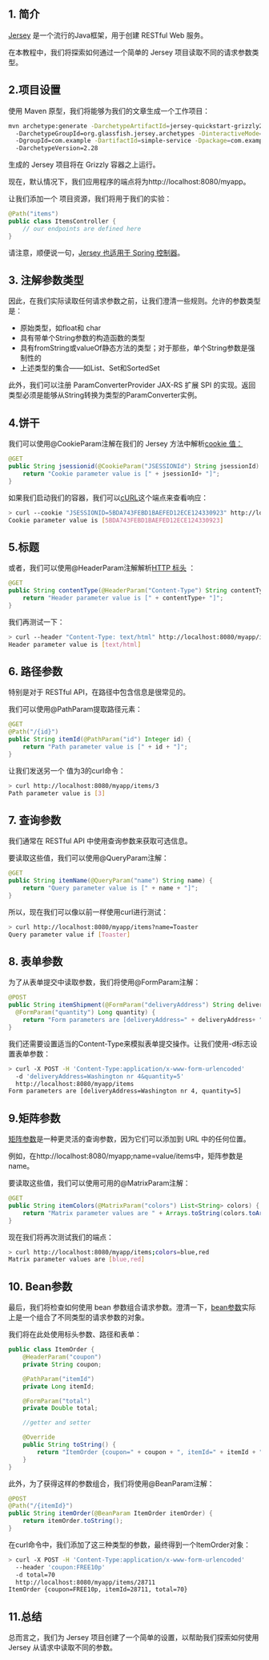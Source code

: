 ## 1. 简介

[Jersey](https://www.baeldung.com/jersey-jax-rs-client) 是一个流行的Java框架，用于创建 RESTful Web 服务。

在本教程中，我们将探索如何通过一个简单的 Jersey 项目读取不同的请求参数类型。

## 2.项目设置

使用 Maven 原型，我们将能够为我们的文章生成一个工作项目：

```bash
mvn archetype:generate -DarchetypeArtifactId=jersey-quickstart-grizzly2
  -DarchetypeGroupId=org.glassfish.jersey.archetypes -DinteractiveMode=false
  -DgroupId=com.example -DartifactId=simple-service -Dpackage=com.example
  -DarchetypeVersion=2.28
```

生成的 Jersey 项目将在 Grizzly 容器之上运行。

现在，默认情况下，我们应用程序的端点将为http://localhost:8080/myapp。

让我们添加一个 项目资源，我们将用于我们的实验：

```java
@Path("items")
public class ItemsController {
    // our endpoints are defined here
}
```

请注意，顺便说一句，[Jersey 也适用于 Spring 控制器](https://www.baeldung.com/jersey-rest-api-with-spring)。

## 3. 注解参数类型

因此，在我们实际读取任何请求参数之前，让我们澄清一些规则。允许的参数类型是：

-   原始类型，如float和 char
-   具有带单个String参数的构造函数的类型
-   具有fromString或valueOf静态方法的类型；对于那些，单个String参数是强制性的
-   上述类型的集合——如List、Set和SortedSet

此外，我们可以注册 ParamConverterProvider JAX-RS 扩展 SPI 的实现。返回类型必须是能够从String转换为类型的ParamConverter实例。

## 4.饼干

我们可以使用@CookieParam注解在我们的 Jersey 方法中解析[cookie 值：](https://www.baeldung.com/cookies-java)

```java
@GET
public String jsessionid(@CookieParam("JSESSIONId") String jsessionId) {
    return "Cookie parameter value is [" + jsessionId+ "]";
}
```

如果我们启动我们的容器，我们可以[cURL](https://www.baeldung.com/curl-rest)这个端点来查看响应：

```bash
> curl --cookie "JSESSIONID=5BDA743FEBD1BAEFED12ECE124330923" http://localhost:8080/myapp/items
Cookie parameter value is [5BDA743FEBD1BAEFED12ECE124330923]
```

## 5.标题

或者，我们可以使用@HeaderParam注解解析[HTTP 标头](https://developer.mozilla.org/en-US/docs/Web/HTTP/Headers) ：

```java
@GET
public String contentType(@HeaderParam("Content-Type") String contentType) {
    return "Header parameter value is [" + contentType+ "]";
}
```

我们再测试一下：

```bash
> curl --header "Content-Type: text/html" http://localhost:8080/myapp/items
Header parameter value is [text/html]
```

## 6. 路径参数

特别是对于 RESTful API，在路径中包含信息是很常见的。

我们可以使用@PathParam提取路径元素：

```java
@GET
@Path("/{id}")
public String itemId(@PathParam("id") Integer id) {
    return "Path parameter value is [" + id + "]";
}
```

让我们发送另一个 值为3的curl命令：

```bash
> curl http://localhost:8080/myapp/items/3
Path parameter value is [3]
```

## 7. 查询参数

我们通常在 RESTful API 中使用查询参数来获取可选信息。

要读取这些值，我们可以使用@QueryParam注解：

```java
@GET
public String itemName(@QueryParam("name") String name) {
    return "Query parameter value is [" + name + "]";
}
```

所以，现在我们可以像以前一样使用curl进行测试：

```bash
> curl http://localhost:8080/myapp/items?name=Toaster
Query parameter value if [Toaster]
```

## 8. 表单参数

为了从表单提交中读取参数，我们将使用@FormParam注解：

```java
@POST
public String itemShipment(@FormParam("deliveryAddress") String deliveryAddress, 
  @FormParam("quantity") Long quantity) {
    return "Form parameters are [deliveryAddress=" + deliveryAddress+ ", quantity=" + quantity + "]";
}
```

我们还需要设置适当的Content-Type来模拟表单提交操作。让我们使用-d标志设置表单参数：

```bash
> curl -X POST -H 'Content-Type:application/x-www-form-urlencoded' 
  -d 'deliveryAddress=Washington nr 4&quantity=5' 
  http://localhost:8080/myapp/items
Form parameters are [deliveryAddress=Washington nr 4, quantity=5]
```

## 9.矩阵参数

[矩阵参数](https://www.baeldung.com/spring-mvc-matrix-variables)是一种更灵活的查询参数，因为它们可以添加到 URL 中的任何位置。

例如，在http://localhost:8080/myapp;name=value/items中，矩阵参数是name。

要读取这些值，我们可以使用可用的@MatrixParam注解：

```java
@GET
public String itemColors(@MatrixParam("colors") List<String> colors) {
    return "Matrix parameter values are " + Arrays.toString(colors.toArray());
}
```

现在我们将再次测试我们的端点：

```bash
> curl http://localhost:8080/myapp/items;colors=blue,red
Matrix parameter values are [blue,red]
```

## 10. Bean参数

最后，我们将检查如何使用 bean 参数组合请求参数。澄清一下，[bean参数](https://www.baeldung.com/jersey-bean-validation)实际上是一个组合了不同类型的请求参数的对象。

我们将在此处使用标头参数、路径和表单：

```java
public class ItemOrder {
    @HeaderParam("coupon")
    private String coupon;

    @PathParam("itemId")
    private Long itemId;

    @FormParam("total")
    private Double total;

    //getter and setter

    @Override
    public String toString() {
        return "ItemOrder {coupon=" + coupon + ", itemId=" + itemId + ", total=" + total + '}';
    }
}
```

此外，为了获得这样的参数组合，我们将使用@BeanParam注解：

```java
@POST
@Path("/{itemId}")
public String itemOrder(@BeanParam ItemOrder itemOrder) {
    return itemOrder.toString();
}
```

在curl命令中，我们添加了这三种类型的参数，最终得到一个ItemOrder对象：

```bash
> curl -X POST -H 'Content-Type:application/x-www-form-urlencoded' 
  --header 'coupon:FREE10p' 
  -d total=70 
  http://localhost:8080/myapp/items/28711
ItemOrder {coupon=FREE10p, itemId=28711, total=70}
```

## 11.总结

总而言之，我们为 Jersey 项目创建了一个简单的设置，以帮助我们探索如何使用 Jersey 从请求中读取不同的参数。